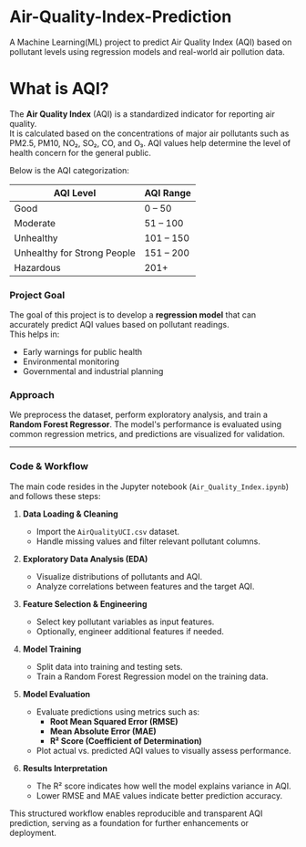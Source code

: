# Air-Quality-Index-Prediction
A Machine Learning(ML) project to predict Air Quality Index (AQI) based on pollutant levels using regression models and real-world air pollution data.

# What is AQI?

The **Air Quality Index** (AQI) is a standardized indicator for reporting air quality.  
It is calculated based on the concentrations of major air pollutants such as PM2.5, PM10, NO₂, SO₂, CO, and O₃. AQI values help determine the level of health concern for the general public.

Below is the AQI categorization:

| AQI Level                     | AQI Range |
|------------------------------|------------|
| Good                         | 0 – 50     |
| Moderate                     | 51 – 100   |
| Unhealthy                    | 101 – 150  |
| Unhealthy for Strong People  | 151 – 200  |
| Hazardous                    | 201+       |

### Project Goal

The goal of this project is to develop a **regression model** that can accurately predict AQI values based on pollutant readings.  
This helps in:
 - Early warnings for public health
 - Environmental monitoring
 - Governmental and industrial planning

### Approach

We preprocess the dataset, perform exploratory analysis, and train a **Random Forest Regressor**. The model's performance is evaluated using common regression metrics, and predictions are visualized for validation.

---

### Code & Workflow

The main code resides in the Jupyter notebook (`Air_Quality_Index.ipynb`) and follows these steps:

1. **Data Loading & Cleaning**  
   - Import the `AirQualityUCI.csv` dataset.  
   - Handle missing values and filter relevant pollutant columns.

2. **Exploratory Data Analysis (EDA)**  
   - Visualize distributions of pollutants and AQI.  
   - Analyze correlations between features and the target AQI.

3. **Feature Selection & Engineering**  
   - Select key pollutant variables as input features.  
   - Optionally, engineer additional features if needed.

4. **Model Training**  
   - Split data into training and testing sets.  
   - Train a Random Forest Regression model on the training data.

5. **Model Evaluation**  
   - Evaluate predictions using metrics such as:  
     - **Root Mean Squared Error (RMSE)**  
     - **Mean Absolute Error (MAE)**  
     - **R² Score (Coefficient of Determination)**  
   - Plot actual vs. predicted AQI values to visually assess performance.

6. **Results Interpretation**  
   - The R² score indicates how well the model explains variance in AQI.  
   - Lower RMSE and MAE values indicate better prediction accuracy.

This structured workflow enables reproducible and transparent AQI prediction, serving as a foundation for further enhancements or deployment.
